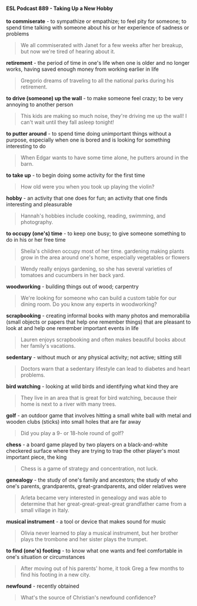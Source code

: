 #### ESL Podcast 889 - Taking Up a New Hobby

**to commiserate** - to sympathize or empathize; to feel pity for someone; to
spend time talking with someone about his or her experience of sadness or
problems

> We all commiserated with Janet for a few weeks after her breakup, but now
we're tired of hearing about it.

**retirement** - the period of time in one's life when one is older and no longer
works, having saved enough money from working earlier in life

> Gregorio dreams of traveling to all the national parks during his retirement.

**to drive (someone) up the wall** - to make someone feel crazy; to be very
annoying to another person

> This kids are making so much noise, they're driving me up the wall! I can't wait
until they fall asleep tonight!

**to putter around** - to spend time doing unimportant things without a purpose,
especially when one is bored and is looking for something interesting to do

> When Edgar wants to have some time alone, he putters around in the barn.

**to take up** - to begin doing some activity for the first time

> How old were you when you took up playing the violin?

**hobby** - an activity that one does for fun; an activity that one finds interesting
and pleasurable

> Hannah's hobbies include cooking, reading, swimming, and photography.

**to occupy (one's) time** - to keep one busy; to give someone something to do in
his or her free time

> Sheila's children occupy most of her time.
gardening ­making plants grow in the area around one's home, especially
vegetables or flowers

> Wendy really enjoys gardening, so she has several varieties of tomatoes and
cucumbers in her back yard.

**woodworking** - building things out of wood; carpentry

> We're looking for someone who can build a custom table for our dining room.
Do you know any experts in woodworking?

**scrapbooking** - creating informal books with many photos and memorabilia
(small objects or papers that help one remember things) that are pleasant to look
at and help one remember important events in life

> Lauren enjoys scrapbooking and often makes beautiful books about her family's
vacations.

**sedentary** - without much or any physical activity; not active; sitting still

> Doctors warn that a sedentary lifestyle can lead to diabetes and heart
problems.

**bird watching** - looking at wild birds and identifying what kind they are

> They live in an area that is great for bird watching, because their home is next
to a river with many trees.

**golf** - an outdoor game that involves hitting a small white ball with metal and
wooden clubs (sticks) into small holes that are far away

> Did you play a 9- or 18-hole round of golf?

**chess** - a board game played by two players on a black-and-white checkered
surface where they are trying to trap the other player's most important piece, the
king

> Chess is a game of strategy and concentration, not luck.

**genealogy** - the study of one's family and ancestors; the study of who one's
parents, grandparents, great-grandparents, and older relatives were

> Arleta became very interested in genealogy and was able to determine that her
great-great-great-great grandfather came from a small village in Italy.

**musical instrument** - a tool or device that makes sound for music

> Olivia never learned to play a musical instrument, but her brother plays the
trombone and her sister plays the trumpet.

**to find (one's) footing** - to know what one wants and feel comfortable in one's
situation or circumstances

> After moving out of his parents' home, it took Greg a few months to find his
footing in a new city.

**newfound** - recently obtained

> What's the source of Christian's newfound confidence?

